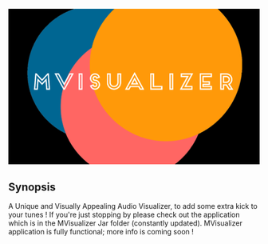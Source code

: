 ![](Resources/logo2.png?raw=true "MVisualizer Logo")
## Synopsis
A Unique and Visually Appealing Audio Visualizer, to add some extra kick to your tunes !
If you're just stopping by please check out the application which is in the MVisualizer Jar folder (constantly updated). 
MVisualizer application is fully functional; more info is coming soon !
